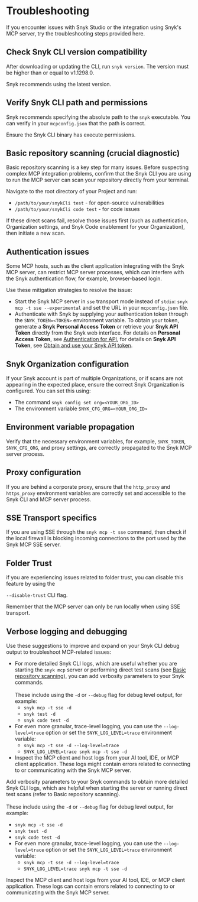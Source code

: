# Troubleshooting

If you encounter issues with Snyk Studio or the integration using Snyk's MCP server, try the troubleshooting steps provided here.

## Check Snyk CLI version compatibility

After downloading or updating the CLI, run `snyk version`. The version must be higher than or equal to v1.1298.0.&#x20;

Snyk recommends using the latest version.

## Verify Snyk CLI path and permissions

Snyk recommends specifying the absolute path to the `snyk` executable. You can verify in your `mcpconfig.json` that the path is correct.

Ensure the Snyk CLI binary has execute permissions.

## Basic repository scanning (crucial diagnostic)

Basic repository scanning is a key step for many issues. Before suspecting complex MCP integration problems, confirm that the Snyk CLI you are using to run the MCP server can scan your repository directly from your terminal.

Navigate to the root directory of your Project and run:

* `/path/to/your/snykCli test` - for open-source vulnerabilities
* `/path/to/your/snykCli code test` - for code issues

If these direct scans fail, resolve those issues first (such as authentication, Organization settings, and Snyk Code enablement for your Organization), then initiate a new scan.

## Authentication issues

Some MCP hosts, such as the client application integrating with the Snyk MCP server, can restrict MCP server processes, which can interfere with the Snyk authentication flow, for example, browser-based login.

Use these mitigation strategies to resolve the issue:

* Start the Snyk MCP server in `sse` transport mode instead of `stdio`: `snyk mcp -t sse --experimental` and set the URL in your `mcpconfig.json` file.
* Authenticate with Snyk by supplying your authentication token through the `SNYK_TOKEN=<TOKEN>` environment variable. To obtain your token, generate a **Snyk Personal Access Token** or retrieve your **Snyk API Token** directly from the Snyk web interface. For details on **Personal Access Token**, see [Authentication for API](../../snyk-api/authentication-for-api/), for details on **Snyk API Token**, see [Obtain and use your Snyk API token](../../discover-snyk/getting-started/#obtain-and-use-your-snyk-api-token).

## Snyk Organization configuration

If your Snyk account is part of multiple Organizations, or if scans are not appearing in the expected place, ensure the correct Snyk Organization is configured. You can set this using:

* The command `snyk config set org=<YOUR_ORG_ID>`
* The environment variable `SNYK_CFG_ORG=<YOUR_ORG_ID>`

## Environment variable propagation

Verify that the necessary environment variables, for example, `SNYK_TOKEN`, `SNYK_CFG_ORG`, and proxy settings, are correctly propagated to the Snyk MCP server process.

## Proxy configuration

If you are behind a corporate proxy, ensure that the `http_proxy` and `https_proxy` environment variables are correctly set and accessible to the Snyk CLI and MCP server process.

## SSE Transport specifics

If you are using SSE through the `snyk mcp -t sse` command, then check if the local firewall is blocking incoming connections to the port used by the Snyk MCP SSE server.

## Folder Trust

if you are experiencing issues related to folder trust, you can disable this feature by using the&#x20;

`--disable-trust` CLI flag.

Remember that the MCP server can only be run locally when using SSE transport.

## Verbose logging and debugging

Use these suggestions to improve and expand on your Snyk CLI debug output to troubleshoot MCP-related issues:

* For more detailed Snyk CLI logs, which are useful whether you are starting the `snyk mcp` server or performing direct test scans (see [Basic repository scanning](troubleshooting.md#basic-repository-scanning-crucial-diagnostic)), you can add verbosity parameters to your Snyk commands.\
  \
  These include using the `-d` or `--debug` flag for debug level output, for example:
  * `snyk mcp -t sse -d`
  * `snyk test -d`
  * `snyk code test -d`
* For even more granular, trace-level logging, you can use the `--log-level=trace` option or set the `SNYK_LOG_LEVEL=trace` environment variable:
  * `snyk mcp -t sse -d --log-level=trace`&#x20;
  * `SNYK_LOG_LEVEL=trace snyk mcp -t sse -d`
* Inspect the MCP client and host logs from your AI tool, IDE, or MCP client application. These logs might contain errors related to connecting to or communicating with the Snyk MCP server.

Add verbosity parameters to your Snyk commands to obtain more detailed Snyk CLI logs, which are helpful when starting the server or running direct test scans (refer to Basic repository scanning).\
\
These include using the `-d` or `--debug` flag for debug level output, for example:

* `snyk mcp -t sse -d`
* `snyk test -d`
* `snyk code test -d`
* For even more granular, trace-level logging, you can use the `--log-level=trace` option or set the `SNYK_LOG_LEVEL=trace` environment variable:
  * `snyk mcp -t sse -d --log-level=trace`&#x20;
  * `SNYK_LOG_LEVEL=trace snyk mcp -t sse -d`

Inspect the MCP client and host logs from your AI tool, IDE, or MCP client application. These logs can contain errors related to connecting to or communicating with the Snyk MCP server.
